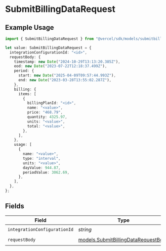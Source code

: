 # SubmitBillingDataRequest

## Example Usage

```typescript
import { SubmitBillingDataRequest } from "@vercel/sdk/models/submitbillingdataop.js";

let value: SubmitBillingDataRequest = {
  integrationConfigurationId: "<id>",
  requestBody: {
    timestamp: new Date("2024-10-29T13:13:20.385Z"),
    eod: new Date("2023-07-22T12:18:37.499Z"),
    period: {
      start: new Date("2025-04-09T09:57:44.993Z"),
      end: new Date("2023-03-28T13:55:02.287Z"),
    },
    billing: {
      items: [
        {
          billingPlanId: "<id>",
          name: "<value>",
          price: "468.79",
          quantity: 4325.97,
          units: "<value>",
          total: "<value>",
        },
      ],
    },
    usage: [
      {
        name: "<value>",
        type: "interval",
        units: "<value>",
        dayValue: 944.87,
        periodValue: 3062.69,
      },
    ],
  },
};
```

## Fields

| Field                                                                            | Type                                                                             | Required                                                                         | Description                                                                      |
| -------------------------------------------------------------------------------- | -------------------------------------------------------------------------------- | -------------------------------------------------------------------------------- | -------------------------------------------------------------------------------- |
| `integrationConfigurationId`                                                     | *string*                                                                         | :heavy_check_mark:                                                               | N/A                                                                              |
| `requestBody`                                                                    | [models.SubmitBillingDataRequestBody](../models/submitbillingdatarequestbody.md) | :heavy_check_mark:                                                               | N/A                                                                              |